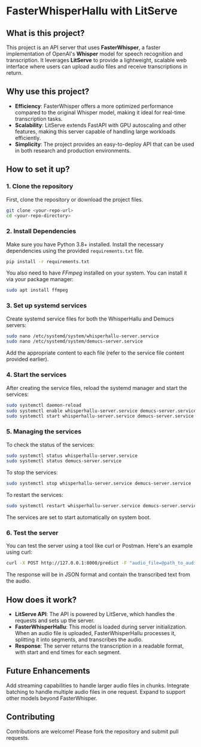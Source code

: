 # FasterWhisperHallu with LitServe

## What is this project?

This project is an API server that uses **FasterWhisper**, a faster implementation of OpenAI's **Whisper** model for speech recognition and transcription. It leverages **LitServe** to provide a lightweight, scalable web interface where users can upload audio files and receive transcriptions in return.

## Why use this project?

- **Efficiency**: FasterWhisper offers a more optimized performance compared to the original Whisper model, making it ideal for real-time transcription tasks.
- **Scalability**: LitServe extends FastAPI with GPU autoscaling and other features, making this server capable of handling large workloads efficiently.
- **Simplicity**: The project provides an easy-to-deploy API that can be used in both research and production environments.

## How to set it up?

### 1. Clone the repository

First, clone the repository or download the project files.

```bash
git clone <your-repo-url>
cd <your-repo-directory>
```

### 2. Install Dependencies

Make sure you have Python 3.8+ installed. Install the necessary dependencies using the provided `requirements.txt` file.

```bash
pip install -r requirements.txt
```

You also need to have *FFmpeg* installed on your system. You can install it via your package manager:

```bash
sudo apt install ffmpeg
```

### 3. Set up systemd services

Create systemd service files for both the WhisperHallu and Demucs servers:

```bash
sudo nano /etc/systemd/system/whisperhallu-server.service
sudo nano /etc/systemd/system/demucs-server.service
```

Add the appropriate content to each file (refer to the service file content provided earlier).

### 4. Start the services

After creating the service files, reload the systemd manager and start the services:

```bash
sudo systemctl daemon-reload
sudo systemctl enable whisperhallu-server.service demucs-server.service
sudo systemctl start whisperhallu-server.service demucs-server.service
```

### 5. Managing the services

To check the status of the services:

```bash
sudo systemctl status whisperhallu-server.service
sudo systemctl status demucs-server.service
```

To stop the services:

```bash
sudo systemctl stop whisperhallu-server.service demucs-server.service
```

To restart the services:

```bash
sudo systemctl restart whisperhallu-server.service demucs-server.service
```

The services are set to start automatically on system boot.

### 6. Test the server

You can test the server using a tool like curl or Postman. Here's an example using curl:

```bash
curl -X POST http://127.0.0.1:8000/predict -F "audio_file=@path_to_audio_file.wav"
```

The response will be in JSON format and contain the transcribed text from the audio.

## How does it work?
- **LitServe API**: The API is powered by LitServe, which handles the requests and sets up the server.
- **FasterWhisperHallu**: This model is loaded during server initialization. When an audio file is uploaded, FasterWhisperHallu processes it, splitting it into segments, and transcribes the audio.
- **Response**: The server returns the transcription in a readable format, with start and end times for each segment.

## Future Enhancements
Add streaming capabilities to handle larger audio files in chunks.
Integrate batching to handle multiple audio files in one request.
Expand to support other models beyond FasterWhisper.

## Contributing
Contributions are welcome! Please fork the repository and submit pull requests.